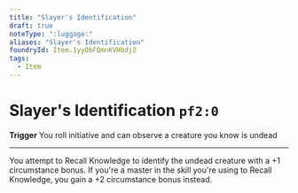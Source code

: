 ```yaml
---
title: "Slayer's Identification"
draft: true
noteType: ":luggage:"
aliases: "Slayer's Identification"
foundryId: Item.1yyObFQmnKVHbdj2
tags:
  - Item
---
```


# Slayer's Identification `pf2:0`

**Trigger** You roll initiative and can observe a creature you know is undead

* * *

You attempt to Recall Knowledge to identify the undead creature with a +1 circumstance bonus. If you're a master in the skill you're using to Recall Knowledge, you gain a +2 circumstance bonus instead.
